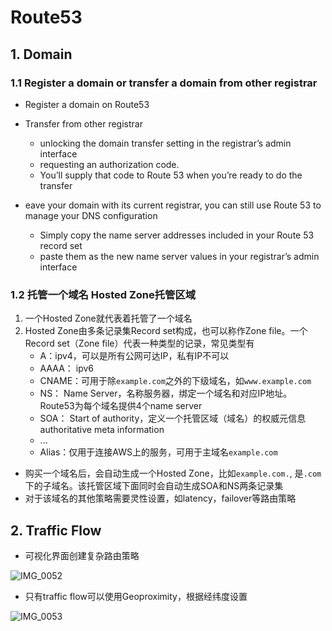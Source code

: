 
# Route53

## 1. Domain
### 1.1 Register a domain or transfer a domain from other registrar
- Register a domain on Route53
- Transfer from other registrar
  - unlocking the domain transfer setting in the registrar’s admin interface 
  - requesting an authorization code.
  - You’ll supply that code to Route 53 when you’re ready to do the transfer
  
- eave your domain with its current registrar, you can still use Route 53 to manage your DNS configuration
  - Simply copy the name server addresses included in your Route 53 record set 
  - paste them as the new name server values in your registrar’s admin interface
  
### 1.2 托管一个域名 Hosted Zone托管区域
1. 一个Hosted Zone就代表着托管了一个域名
2. Hosted Zone由多条记录集Record set构成，也可以称作Zone file。一个Record set（Zone file）代表一种类型的记录，常见类型有
    - A：ipv4，可以是所有公网可达IP，私有IP不可以
    - AAAA： ipv6
    - CNAME：可用于除`example.com`之外的下级域名，如`www.example.com`
    - NS： Name Server，名称服务器，绑定一个域名和对应IP地址。Route53为每个域名提供4个name server
    - SOA： Start of authority，定义一个托管区域（域名）的权威元信息authoritative meta information
    - ...
    - Alias：仅用于连接AWS上的服务，可用于主域名`example.com`

- 购买一个域名后，会自动生成一个Hosted Zone，比如`example.com.`, 是`.com`下的子域名。该托管区域下面同时会自动生成SOA和NS两条记录集
- 对于该域名的其他策略需要灵性设置，如latency，failover等路由策略

## 2. Traffic Flow
- 可视化界面创建复杂路由策略

![IMG_0052](https://user-images.githubusercontent.com/26485327/71156175-cbe38580-2282-11ea-95d3-4420c6b51703.jpeg)

- 只有traffic flow可以使用Geoproximity，根据经纬度设置


![IMG_0053](https://user-images.githubusercontent.com/26485327/71156562-94290d80-2283-11ea-9fac-8034d2461695.jpeg)


